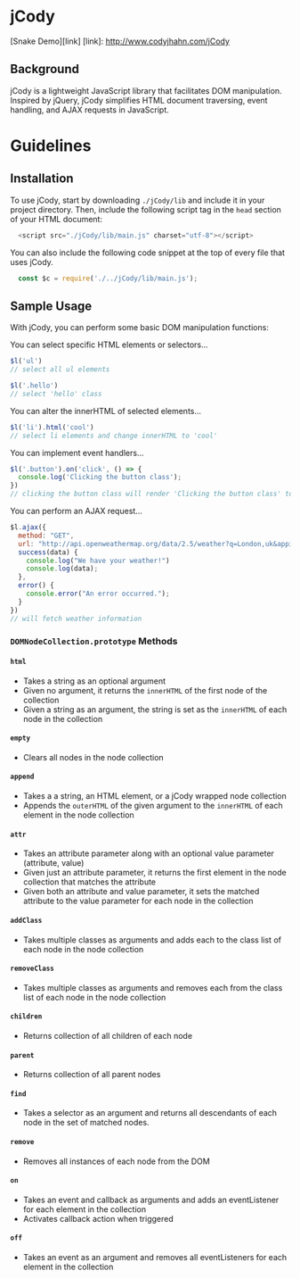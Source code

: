 # jCody

[Snake Demo][link]
[link]: http://www.codyjhahn.com/jCody

## Background

jCody is a lightweight JavaScript library that facilitates DOM manipulation. Inspired by jQuery, jCody simplifies HTML document traversing, event handling, and AJAX requests in JavaScript.

# Guidelines

## Installation

To use jCody, start by downloading `./jCody/lib` and include it in your project directory. Then, include the following script tag in the `head` section of your HTML document:

``` javascript
  <script src="./jCody/lib/main.js" charset="utf-8"></script>
```

You can also include the following code snippet at the top of every file that uses jCody.

``` javascript
  const $c = require('./../jCody/lib/main.js');
```

## Sample Usage

With jCody, you can perform some basic DOM manipulation functions:

You can select specific HTML elements or selectors...

``` javascript
$l('ul')
// select all ul elements

$l('.hello')
// select 'hello' class
```

You can alter the innerHTML of selected elements...

``` javascript
$l('li').html('cool')
// select li elements and change innerHTML to 'cool'
```

You can implement event handlers...

``` javascript
$l('.button').on('click', () => {
  console.log('Clicking the button class');
})
// clicking the button class will render 'Clicking the button class' to the console
```

You can perform an AJAX request...

``` javascript
$l.ajax({
  method: "GET",
  url: "http://api.openweathermap.org/data/2.5/weather?q=London,uk&appid=bcb83c4b54aee8418983c2aff3073b3b",
  success(data) {
    console.log("We have your weather!")
    console.log(data);
  },
  error() {
    console.error("An error occurred.");
  }
})
// will fetch weather information
```

### `DOMNodeCollection.prototype` Methods

#### `html`
* Takes a string as an optional argument
* Given no argument, it returns the `innerHTML` of the first node of the collection
* Given a string as an argument, the string is set as the `innerHTML` of each node in the collection

#### `empty`
* Clears all nodes in the node collection

#### `append`
* Takes a a string, an HTML element, or a jCody wrapped node collection
* Appends the `outerHTML` of the given argument to the `innerHTML` of each element in the node collection

#### `attr`
* Takes an attribute parameter along with an optional value parameter (attribute, value)
* Given just an attribute parameter, it returns the first element in the node collection that matches the attribute
* Given both an attribute and value parameter, it sets the matched attribute to the value parameter for each node in the collection

#### `addClass`
* Takes multiple classes as arguments and adds each to the class list of each node in the node collection

#### `removeClass`
* Takes multiple classes as arguments and removes each from the class list of each node in the node collection

#### `children`
* Returns collection of all children of each node

#### `parent`
* Returns collection of all parent nodes

#### `find`
* Takes a selector as an argument and returns all descendants of each node in the set of matched nodes.

#### `remove`
* Removes all instances of each node from the DOM

#### `on`
* Takes an event and callback as arguments and adds an eventListener for each element in the collection
* Activates callback action when triggered  

#### `off`
* Takes an event as an argument and removes all eventListeners for each element in the collection
